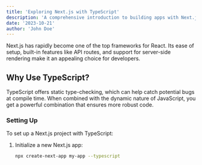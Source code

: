 ```yaml
---
title: 'Exploring Next.js with TypeScript'
description: 'A comprehensive introduction to building apps with Next.js and TypeScript.'
date: '2023-10-21'
author: 'John Doe'
---
```


Next.js has rapidly become one of the top frameworks for React. Its ease of setup, built-in features like API routes, and support for server-side rendering make it an appealing choice for developers.

<!-- ![Next.js Logo](/path/to/nextjs-logo.png) -->

## Why Use TypeScript?

TypeScript offers static type-checking, which can help catch potential bugs at compile time. When combined with the dynamic nature of JavaScript, you get a powerful combination that ensures more robust code.

### Setting Up

To set up a Next.js project with TypeScript:

1. Initialize a new Next.js app:
    ```bash
    npx create-next-app my-app --typescript
    ```
